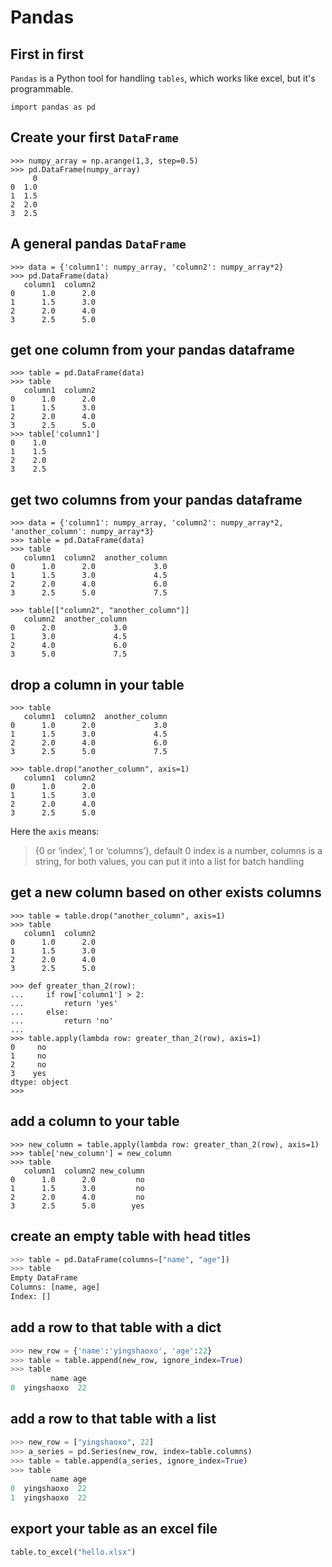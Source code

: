 # Pandas

## First in first

`Pandas` is a Python tool for handling `tables`, which works like excel, but it's programmable.

```text
import pandas as pd
```

## Create your first `DataFrame`

```text
>>> numpy_array = np.arange(1,3, step=0.5)
>>> pd.DataFrame(numpy_array)
     0
0  1.0
1  1.5
2  2.0
3  2.5
```

## A general pandas `DataFrame`

```text
>>> data = {'column1': numpy_array, 'column2': numpy_array*2}
>>> pd.DataFrame(data)
   column1  column2
0      1.0      2.0
1      1.5      3.0
2      2.0      4.0
3      2.5      5.0
```

## get one column from your pandas dataframe

```text
>>> table = pd.DataFrame(data)
>>> table
   column1  column2
0      1.0      2.0
1      1.5      3.0
2      2.0      4.0
3      2.5      5.0
>>> table['column1']
0    1.0
1    1.5
2    2.0
3    2.5
```

## get two columns from your pandas dataframe

```text
>>> data = {'column1': numpy_array, 'column2': numpy_array*2, 'another_column': numpy_array*3}
>>> table = pd.DataFrame(data)
>>> table
   column1  column2  another_column
0      1.0      2.0             3.0
1      1.5      3.0             4.5
2      2.0      4.0             6.0
3      2.5      5.0             7.5

>>> table[["column2", "another_column"]]
   column2  another_column
0      2.0             3.0
1      3.0             4.5
2      4.0             6.0
3      5.0             7.5
```

## drop a column in your table

```text
>>> table
   column1  column2  another_column
0      1.0      2.0             3.0
1      1.5      3.0             4.5
2      2.0      4.0             6.0
3      2.5      5.0             7.5

>>> table.drop("another_column", axis=1)
   column1  column2
0      1.0      2.0
1      1.5      3.0
2      2.0      4.0
3      2.5      5.0
```

Here the `axis` means:

> {0 or ‘index’, 1 or ‘columns’}, default 0 index is a number, columns is a string, for both values, you can put it into a list for batch handling

## get a new column based on other exists columns

```text
>>> table = table.drop("another_column", axis=1)
>>> table
   column1  column2
0      1.0      2.0
1      1.5      3.0
2      2.0      4.0
3      2.5      5.0

>>> def greater_than_2(row):
...     if row['column1'] > 2:
...         return 'yes'
...     else:
...         return 'no'
... 
>>> table.apply(lambda row: greater_than_2(row), axis=1)
0     no
1     no
2     no
3    yes
dtype: object
>>>
```

## add a column to your table

```text
>>> new_column = table.apply(lambda row: greater_than_2(row), axis=1)
>>> table['new_column'] = new_column
>>> table
   column1  column2 new_column
0      1.0      2.0         no
1      1.5      3.0         no
2      2.0      4.0         no
3      2.5      5.0        yes
```

## create an empty table with head titles

```python
>>> table = pd.DataFrame(columns=["name", "age"])
>>> table
Empty DataFrame
Columns: [name, age]
Index: []
```

## add a row to that table with a dict

```python
>>> new_row = {'name':'yingshaoxo', 'age':22}
>>> table = table.append(new_row, ignore_index=True)
>>> table
         name age
0  yingshaoxo  22
```

## add a row to that table with a list

```python
>>> new_row = ["yingshaoxo", 22]
>>> a_series = pd.Series(new_row, index=table.columns)
>>> table = table.append(a_series, ignore_index=True)
>>> table
         name age
0  yingshaoxo  22
1  yingshaoxo  22
```

## export your table as an excel file

```python
table.to_excel("hello.xlsx")
```

